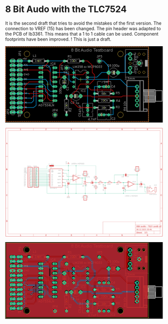 8 Bit Audo with the TLC7524
===========================

It is the second draft that tries to avoid the mistakes of the first version. The connection to VREF (15) has been changed. The pin header was adapted to the PCB of lb3361. This means that a 1 to 1 cable can be used. Component footprints have been improved.
! This is just a draft.

![pcb](8Bit-audio-7524-axelb-v2.brd.png)

![schematic](8Bit-audio-7524-axelb-v2.sch.png)

![pcb2](8Bit-audio-7524-axelb-v2-gnd.brd.png)